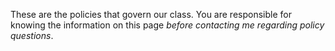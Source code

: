 These are the policies that govern our class. You are responsible for knowing the information on this page *before contacting me regarding policy questions*.
